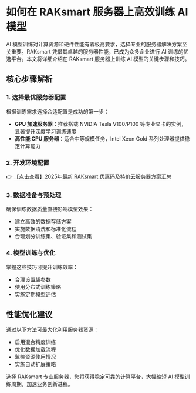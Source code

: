 # 如何在 RAKsmart 服务器上高效训练 AI 模型

AI 模型训练对计算资源和硬件性能有着极高要求，选择专业的服务器解决方案至关重要。RAKsmart 凭借其卓越的服务器性能，已成为众多企业进行 AI 训练的优选平台。本文将详细介绍在 RAKsmart 服务器上训练 AI 模型的关键步骤和技巧。

## 核心步骤解析

### 1. 选择最优服务器配置

根据训练需求选择合适配置是成功的第一步：

- **GPU 加速服务器**：推荐搭载 NVIDIA Tesla V100/P100 等专业显卡的实例，显著提升深度学习训练速度
- **高性能 CPU 服务器**：适合中等规模任务，Intel Xeon Gold 系列处理器提供稳定计算能力

### 2. 开发环境配置

👉 [【点击查看】2025年最新 RAKsmart 优惠码及特价云服务器方案汇总](https://bit.ly/raksmart)

### 3. 数据准备与预处理

确保训练数据质量直接影响模型效果：

- 建立高效的数据存储方案
- 实施数据清洗和标准化流程
- 合理划分训练集、验证集和测试集

### 4. 模型训练与优化

掌握这些技巧可提升训练效率：

- 合理设置超参数
- 使用分布式训练策略
- 实施定期模型评估

## 性能优化建议

通过以下方法可最大化利用服务器资源：

- 启用混合精度训练
- 优化数据加载流程
- 监控资源使用情况
- 实施自动扩展策略

选择 RAKsmart 专业服务器，您将获得稳定可靠的计算平台，大幅缩短 AI 模型训练周期，加速业务创新进程。